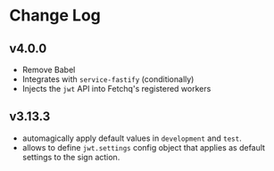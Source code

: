 # Change Log

## v4.0.0

- Remove Babel
- Integrates with `service-fastify` (conditionally)
- Injects the `jwt` API into Fetchq's registered workers

## v3.13.3

- automagically apply default values in `development` and `test`.
- allows to define `jwt.settings` config object that applies as default settings to the sign action.
